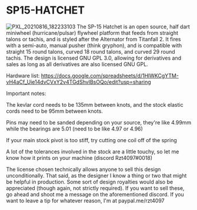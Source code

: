 # SP15-HATCHET
![PXL_20210816_182233103](https://user-images.githubusercontent.com/88881180/137439393-f879046e-216d-4f70-9615-59a190bccbbb.jpg)
The SP-15 Hatchet is an open source, half dart miniwheel (hurricane/pulsar) flywheel platform that feeds from straight talons or tachis, and is styled after the Alternator from Titanfall 2. It fires with a semi-auto, manual pusher (think gryphon), and is compatible with straight 15 round talons, curved 18 round talons, and curved 29 round tachis. The design is licensed GNU GPL 3.0, allowing for derivatives and sales as long as all derivatives are also licensed GNU GPL. 

Hardware list: https://docs.google.com/spreadsheets/d/1HlWKCgYTM-vH4aCf_Uie14dvCVxY2v4TGdShvIBsOQo/edit?usp=sharing

Important notes:

The kevlar cord needs to be 135mm between knots, and the stock elastic cords need to be 95mm between knots. 

Pins may need to be sanded depending on your source, they're like 4.99mm while the bearings are 5.01 (need to be like 4.97 or 4.96)

If your main stock pivot is too stiff, try cutting one coil off of the spring

A lot of the tolerances involved in the stock are a little touchy, so let me know how it prints on your machine (discord Rzt4097#0018)

The license chosen technically allows anyone to sell this design unconditionally. That said, as the designer I know a thing or two that might be helpful in production. Some sort of design royalties would also be appreciated (though again, not strictly required). If you want to sell these, go ahead and shoot me a message on the aforementioned discord.
If you want to leave a tip for whatever reason, I'm at paypal.me/rzt4097

